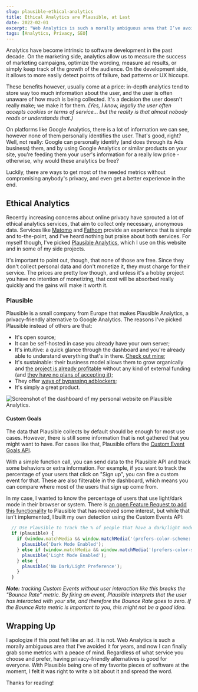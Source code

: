 ```yaml
---
slug: plausible-ethical-analytics
title: Ethical Analytics are Plausible, at Last
date: 2022-02-01
excerpt: "Web Analytics is such a morally ambiguous area that I’ve avoided it for years, but now I can finally do it with peace of mind."
tags: [Analytics, Privacy, SEO]
---
```


<script>
  import Image from "$lib/components/base/image.svelte";
  import MarkerHighlight from "$lib/components/style/marker-highlight.svelte";
  import CodeBlock from "$lib/components/blog/code-block.svelte";
</script>

Analytics have become intrinsic to software development in the past decade. On the marketing side, analytics allow us to measure the success of marketing campaigns, optimize the wording, measure ad results, or simply keep track of the growth of the audience. On the development side, it allows to more easily detect points of failure, bad patterns or UX hiccups.

These benefits however, usually come at a price: <MarkerHighlight>in-depth analytics tend to store way too much information about the user</MarkerHighlight>, and the user is often unaware of how much is being collected. It's a decision the user doesn't really make; we make it for them. _(Yes, I know, legally the user often accepts cookies or terms of service... but the reality is that almost nobody reads or understands that.)_

On platforms like Google Analytics, there is a lot of information we can see, however none of them personally identifies the user. That's good, right? Well, not really: Google can personally identify (and does through its Ads business) them, and by using Google Analytics or similar products on your site, you're feeding them your user's information for a really low price - otherwise, why would these analytics be free?

Luckily, there are ways to get most of the needed metrics without compromising anybody's privacy, and even get a better experience in the end.

## Ethical Analytics

Recently increasing concerns about online privacy have sprouted a lot of ethical analytics services, that aim to collect only necessary, anonymous data. Services like [Matomo](https://matomo.org/) and [Fathom](https://usefathom.com/) provide an experience that is simple and to-the-point, and I've heard nothing but praise about both services. For myself though, I've picked [Plausible Analytics](https://plausible.io/), which I use on this website and in some of my side projects.

It's important to point out, though, that none of those are free. Since they don't collect personal data and don't monetize it, they must charge for their service. The prices are pretty low though, and unless it's a hobby project you have no intention of monetizing, that cost will be absorbed really quickly and the gains will make it worth it.

### Plausible

Plausible is a small company from Europe that makes Plausible Analytics, a privacy-friendly alternative to Google Analytics. The reasons I've picked Plausible instead of others are that:

* It's open source;
* It can be self-hosted in case you already have your own server;
* It's intuitive: a quick glance through the dashboard and you're already able to understand everything that's in there. [Check out mine](https://plausible.io/swadesh.github.io);
* It's sustainable: their business model allows them to grow organically and [the project is already profitable](https://plausible.io/blog/bootstrapping-saas) without any kind of external funding (and [they have no plans of accepting it](https://twitter.com/PlausibleHQ/status/1282678251148763137));
* They offer [ways of bypassing adblockers](https://plausible.io/docs/proxy/introduction);
* It's simply a great product.

<Image
  path="posts/{slug}"
  filename="dashboard"
  alt="Screenshot of the dashboard of my personal website on Plausible Analytics."
  figcaption="Clicking on some data blocks allow you to filter data - so you can still understand how your users behave differently depending on a number of factors."
/>

#### Custom Goals

The data that Plausible collects by default should be enough for most use cases. However, there is still some information that is not gathered that you might want to have. For cases like that, Plausible offers the [Custom Event Goals API](https://plausible.io/docs/custom-event-goals).

With a simple function call, you can send data to the Plausible API and track some behaviors or extra information. For example, if you want to track the percentage of your users that click on "Sign up", you can fire a custom event for that. These are also filterable in the dashboard, which means you can compare where most of the users that sign up come from.

In my case, I wanted to know the percentage of users that use light/dark mode in their browser or system. There is [an open Feature Request to add this functionality](https://github.com/plausible/analytics/discussions/622) to Plausible that has received some interest, but while that isn't implemented, I built my own detection using the Custom Events API:

<CodeBlock lang="javascript">

```javascript
  // Use Plausible to track the % of people that have a dark/light mode preference
  if (plausible) {
    if (window.matchMedia && window.matchMedia('(prefers-color-scheme: dark)').matches) {
      plausible('Dark Mode Enabled');
    } else if (window.matchMedia && window.matchMedia('(prefers-color-scheme: light)').matches) {
      plausible('Light Mode Enabled');
    } else {
      plausible('No Dark/Light Preference');
    }
  }
```
</CodeBlock>

_**Note:** tracking Custom Events without user interaction like this breaks the "Bounce Rate" metric. By firing an event, Plausible interprets that the user has interacted with your site, and therefore the Bounce Rate goes to zero. If the Bounce Rate metric is important to you, this might not be a good idea._

## Wrapping Up

I apologize if this post felt like an ad. It is not. Web Analytics is such a morally ambiguous area that I've avoided it for years, and now I can finally grab some metrics with a peace of mind. Regardless of what service you choose and prefer, having privacy-friendly alternatives is good for everyone. With Plausible being one of my favorite pieces of software at the moment, I felt it was right to write a bit about it and spread the word.

Thanks for reading!